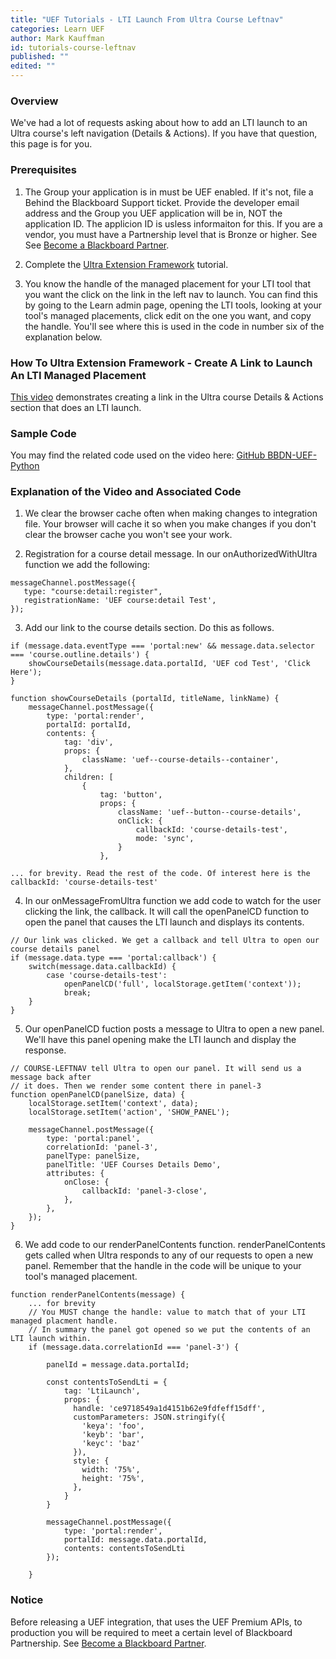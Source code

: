 ```yaml
---
title: "UEF Tutorials - LTI Launch From Ultra Course Leftnav"
categories: Learn UEF
author: Mark Kauffman
id: tutorials-course-leftnav
published: ""
edited: ""
---
```

<VersioningTracker frontMatter={frontMatter}/>

### Overview 
We've had a lot of requests asking about how to add an LTI launch to an Ultra course's left navigation (Details & Actions). If you have that question, this page is for you.

### Prerequisites
1. The Group your application is in must be UEF enabled. If it's not, file a Behind the Blackboard Support ticket. Provide the developer email address and the Group you UEF application will be in, NOT the application ID. The applicion ID is usless informaiton for this. If you are a vendor, you must have a Partnership level that is Bronze or higher. See See [Become a Blackboard Partner](../../../../partners/become-a-partner.md).

2. Complete the [Ultra Extension Framework](/docs/rest-apis/premium-apis/uef/tutorials/tutorials.md) tutorial.

3. You know the handle of the managed placement for your LTI tool that you want the click on the link in the left nav to launch. You can find this by going to the Learn admin page, opening the LTI tools, looking at your tool's managed placements, click edit on the one you want, and copy the handle. You'll see where this is used in the code in number six of the explanation below.

### How To Ultra Extension Framework - Create A Link to Launch An LTI Managed Placement

[This video](https://www.youtube.com/watch?v=1SNQXsaPLKg&ab_channel=AnthologyDevelopers) demonstrates creating a link in the Ultra course Details & Actions section that does an LTI launch.

### Sample Code

You may find the related code used on the video here: [GitHub BBDN-UEF-Python](https://github.com/blackboard/BBDN-UEF-Python/tree/102-UEF-COURSE-LEFTNAV) 

### Explanation of the Video and Associated Code
1. We clear the browser cache often when making changes to integration file. Your browser will cache it so when you make changes if you don't clear the browser cache you won't see your work.

2. Registration for a course detail message. In our onAuthorizedWithUltra function we add the following:
 ``` 
 messageChannel.postMessage({
    type: "course:detail:register",
    registrationName: 'UEF course:detail Test',
});  
 ```
3. Add our link to the course details section. Do this as follows. 
```
if (message.data.eventType === 'portal:new' && message.data.selector === 'course.outline.details') {
    showCourseDetails(message.data.portalId, 'UEF cod Test', 'Click Here');
}

function showCourseDetails (portalId, titleName, linkName) {
    messageChannel.postMessage({
        type: 'portal:render',
        portalId: portalId,
        contents: {
            tag: 'div',
            props: {
                className: 'uef--course-details--container',
            },
            children: [
                {
                    tag: 'button',
                    props: {
                        className: 'uef--button--course-details',
                        onClick: {
                            callbackId: 'course-details-test',
                            mode: 'sync',
                        }
                    },

... for brevity. Read the rest of the code. Of interest here is the callbackId: 'course-details-test'
```
4. In our onMessageFromUltra function we add code to watch for the user clicking the link, the callback. It will call the openPanelCD function to open the panel that causes the LTI launch and displays its contents.
```    
// Our link was clicked. We get a callback and tell Ultra to open our course details panel
if (message.data.type === 'portal:callback') {
    switch(message.data.callbackId) {
        case 'course-details-test':
            openPanelCD('full', localStorage.getItem('context'));
            break;
    }
}
```

5. Our openPanelCD fuction posts a message to Ultra to open a new panel. We'll have this panel opening make the LTI launch and display the response.
```
// COURSE-LEFTNAV tell Ultra to open our panel. It will send us a message back after
// it does. Then we render some content there in panel-3
function openPanelCD(panelSize, data) {
    localStorage.setItem('context', data);
    localStorage.setItem('action', 'SHOW_PANEL');

    messageChannel.postMessage({
        type: 'portal:panel',
        correlationId: 'panel-3',
        panelType: panelSize,
        panelTitle: 'UEF Courses Details Demo',
        attributes: {
            onClose: {
                callbackId: 'panel-3-close',
            },
        },
    });
}
```
6. We add code to our renderPanelContents function. renderPanelContents gets called when Ultra responds to any of our requests to open a new panel. Remember that the handle in the code will be unique to your tool's managed placement.
```
function renderPanelContents(message) {
    ... for brevity
    // You MUST change the handle: value to match that of your LTI managed placment handle.
    // In summary the panel got opened so we put the contents of an LTI launch within.
    if (message.data.correlationId === 'panel-3') {

        panelId = message.data.portalId;
        
        const contentsToSendLti = {
            tag: 'LtiLaunch',
            props: {
              handle: 'ce9718549a1d4151b62e9fdfeff15dff',
              customParameters: JSON.stringify({
                'keya': 'foo',
                'keyb': 'bar',
                'keyc': 'baz'
              }),
              style: {
                width: '75%',
                height: '75%',
              },
            }
        }

        messageChannel.postMessage({
            type: 'portal:render',
            portalId: message.data.portalId,
            contents: contentsToSendLti
        });

    } 
```

### Notice

Before releasing a UEF integration, that uses the UEF Premium APIs, to production you will be required to meet a certain level of Blackboard Partnership. See [Become a Blackboard Partner](../../../../partners/become-a-partner.md).
<AuthorBox frontMatter={frontMatter}/>
